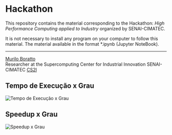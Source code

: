# Hackathon

This repository contains the material corresponding to the Hackathon: _High Performance Computing applied to Industry_ organized by SENAI-CIMATEC. 

It is not necessary to install any program on your computer to follow this material. The material available in the format \*.ipynb (Jupyter NoteBook).

---
[Murilo Boratto](http://lattes.cnpq.br/9222855062709254) 
<br/>
Researcher at the Supercomputing Center for Industrial Innovation SENAI-CIMATEC [CS2I](http://www.senaicimatec.com.br/) 

## Tempo de Execução x Grau
![Tempo de Execução x Grau](./Tabela_Dados_Tempo_Execucao_Speedup)

## Speedup x Grau
![Speedup x Grau](./Graficos_Dados_Tempo_Execucao_Speedup)


